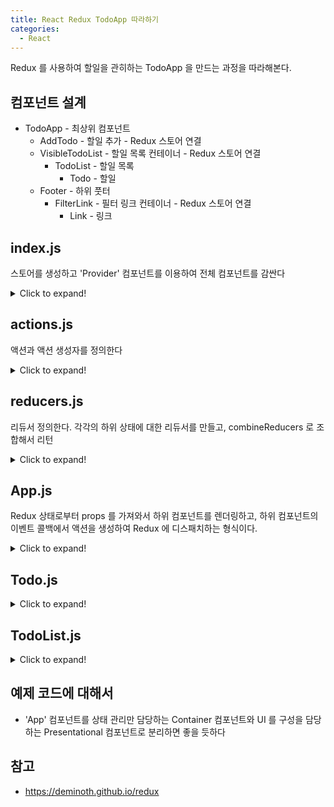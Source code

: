 ```yaml
---
title: React Redux TodoApp 따라하기
categories: 
  - React
---
```


Redux 를 사용하여 할일을 관히하는 TodoApp 을 만드는 과정을 따라해본다.

컴포넌트 설계
---
* TodoApp - 최상위 컴포넌트
  * AddTodo - 할일 추가 - Redux 스토어 연결
  * VisibleTodoList - 할일 목록 컨테이너 - Redux 스토어 연결
    * TodoList - 할일 목록
      * Todo - 할일
  * Footer - 하위 풋터
    * FilterLink - 필터 링크 컨테이너 - Redux 스토어 연결
      * Link - 링크


index.js
---
스토어를 생성하고 'Provider' 컴포넌트를 이용하여 전체 컴포넌트를 감싼다

<details>
  <summary>Click to expand!</summary>

```
import React from 'react';
import { createStore } from 'redux';
import { Provider } from 'react-redux';
import App from './containers/App';
import todoApp from './reducers';

let store = createStore(todoApp);

let rootElement = document.getElementById('root');
React.render(
  <Provider store={store}>
    <App />
  </Provider>,
  rootElement
);
```
</details>


actions.js
---
액션과 액션 생성자를 정의한다

<details>
  <summary>Click to expand!</summary>

```
export const ADD_TODO = 'ADD_TODO';
export const COMPLETE_TODO = 'COMPLETE_TODO';
export const SET_VISIBILITY_FILTER = 'SET_VISIBILITY_FILTER';

export const VisibilityFilters = {
  SHOW_ALL: 'SHOW_ALL',
  SHOW_COMPLETED: 'SHOW_COMPLETED',
  SHOW_ACTIVE: 'SHOW_ACTIVE'
};

export function addTodo(text) {
  return { type: ADD_TODO, text };
}

export function completeTodo(index) {
  return { type: COMPLETE_TODO, index };
}

export function setVisibilityFilter(filter) {
  return { type: SET_VISIBILITY_FILTER, filter };
}
```
</details>



reducers.js
---
리듀서 정의한다.
각각의 하위 상태에 대한 리듀서를 만들고, combineReducers 로 조합해서 리턴

<details>
  <summary>Click to expand!</summary>

```
import { combineReducers } from 'redux';
import { ADD_TODO, COMPLETE_TODO, SET_VISIBILITY_FILTER, VisibilityFilters } from './actions';
const { SHOW_ALL } = VisibilityFilters;

function visibilityFilter(state = SHOW_ALL, action) {
  switch (action.type) {
  case SET_VISIBILITY_FILTER:
    return action.filter;
  default:
    return state;
  }
}

function todos(state = [], action) {
  switch (action.type) {
  case ADD_TODO:
    return [...state, {
      text: action.text,
      completed: false
    }];
  case COMPLETE_TODO:
    return [
      ...state.slice(0, action.index),
      Object.assign({}, state[action.index], {
        completed: true
      }),
      ...state.slice(action.index + 1)
    ];
  default:
    return state;
  }
}

const todoApp = combineReducers({
  visibilityFilter,
  todos
});

export default todoApp;
```
* 두 가지 상태를 하위 상태를 정의하고 있다. visibilityFilter, todos
* 'visibilityFilter' 상태
  * 'SET_VISIBITITY_FILTER' 액션이면 해당 액션의 filter 속성을 리턴
  * 그렇지 않으면 원래 상태 리턴
* 'todo' 상태
  * 배열 타입
  * 'ADD_TODO' 액션이면, 배열 뒤에 해당 액션으로부터 할일을 생성해서 추가
  * 'COMPLETE_TODO' 액션이면, 해당 액션의 인덱스를 찾아서 completed 값을 true 로 변경
</details>


App.js
---
Redux 상태로부터 props 를 가져와서 하위 컴포넌트를 렌더링하고,
하위 컴포넌트의 이벤트 콜백에서 액션을 생성하여 Redux 에 디스패치하는 형식이다.

<details>
  <summary>Click to expand!</summary>

```
import React from 'react';
import PropTypes from 'prop-types';
import { connect } from 'react-redux';
import { addTodo, completeTodo, setVisibilityFilter, VisibilityFilters } from '../actions';
import AddTodo from '../components/AddTodo';
import TodoList from '../components/TodoList';
import Footer from '../components/Footer';

class App extends React.Component {
  render() {
    const { dispatch, visibleTodos, visibilityFilter } = this.props;
    return (
      <div>
        <AddTodo
          onAddClick={text =>
            dispatch(addTodo(text))
          } />
        <TodoList
          todos={visibleTodos}
          onTodoClick={index =>
            dispatch(completeTodo(index))
          } />
        <Footer
          filter={visibilityFilter}
          onFilterChange={nextFilter =>
            dispatch(setVisibilityFilter(nextFilter))
          } />
      </div>
    );
  }
}

App.propTypes = {
  visibleTodos: PropTypes.arrayOf(PropTypes.shape({
    text: PropTypes.string.isRequired,
    completed: PropTypes.bool.isRequired
  })),
  visibilityFilter: PropTypes.oneOf([
    'SHOW_ALL',
    'SHOW_COMPLETED',
    'SHOW_ACTIVE'
  ]).isRequired
};

function selectTodos(todos, filter) {
  switch (filter) {
  case VisibilityFilters.SHOW_ALL:
    return todos;
  case VisibilityFilters.SHOW_COMPLETED:
    return todos.filter(todo => todo.completed);
  case VisibilityFilters.SHOW_ACTIVE:
    return todos.filter(todo => !todo.completed);
  default:
    return todos;
  }
}

function select(state) {
  return {
    visibleTodos: selectTodos(state.todos, state.visibilityFilter),
    visibilityFilter: state.visibilityFilter
  };
}

export default connect(select)(App);
```
* 'select' 함수에서 Redux 상태로부터 props 를 매핑을 만들고
* ''connect' 에서 이를 'App' 컴포넌트와 연결
* 이 과정을 통해서 'App' 컴포넌트는 'dispatch', 'visibleTodos', 'visibilityFilter' 를 props 전달받음
* 위 props 를 이용하여 하위 컴포넌트를 렌더링
</details>



Todo.js
---
<details>
  <summary>Click to expand!</summary>

```
import React from 'react';
import PropTypes from 'prop-types';

export default class Todo extends React.Component {
  render() {
    return (
      <li
        onClick={this.props.onClick}
        style={{
          textDecoration: this.props.completed ? 'line-through' : 'none',
          cursor: this.props.completed ? 'default' : 'pointer'
        }}>
        {this.props.text}
      </li>
    );
  }
}

Todo.propTypes = {
  onClick: PropTypes.func.isRequired,
  text: PropTypes.string.isRequired,
  completed: PropTypes.bool.isRequired
};
```
* 'li' 태그를 이용하여 리스트 목록을 구성하고 있고,
* 'onClick' 이벤트 핸들러를 지원
* 'completed', 'text' 받아서 할일을 꾸미고 있다
</details>


TodoList.js
---
<details>
  <summary>Click to expand!</summary>

```
import React from 'react';
import PropTypes from 'prop-types';

import Todo from './Todo';

export default class TodoList extends React.Component {
  render() {
    return (
      <ul>
        {this.props.todos.map((todo, index) =>
          <Todo {...todo}
                key={index}
                onClick={() => this.props.onTodoClick(index)} />
        )}
      </ul>
    );
  }
}

TodoList.propTypes = {
  onTodoClick: PropTypes.func.isRequired,
  todos: PropTypes.arrayOf(PropTypes.shape({
    text: PropTypes.string.isRequired,
    completed: PropTypes.bool.isRequired
  }).isRequired).isRequired
};
```
* 'ul' 태그를 이용하여 목록 구성
* 'todos' props 를 받아 하위 Todo 컴포넌트을 렌더링
* 'onTodoClick' props 를 하위 Todo 컴포넌트의 onClick 이벤트 콜백을 받아 호출
</details>


예제 코드에 대해서
---
* 'App' 컴포넌트를 상태 관리만 담당하는 Container 컴포넌트와 UI 를 구성을 담당하는 Presentational 컴포넌트로 분리하면 좋을 듯하다



참고
---
* <https://deminoth.github.io/redux>
